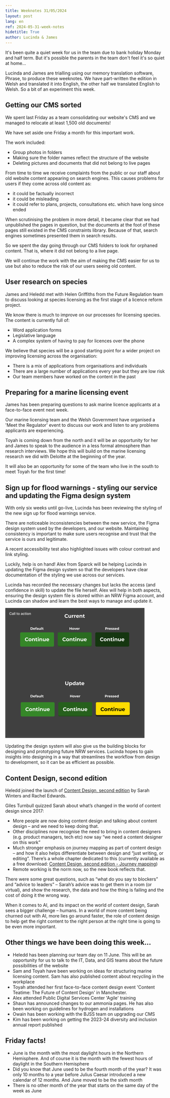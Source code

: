 ```yaml
---
title: Weeknotes 31/05/2024
layout: post
lang: en
ref: 2024-05-31-week-notes
hidetitle: True
author: Lucinda & James
---
```


It's been quite a quiet week for us in the team due to bank holiday Monday and half term. But it's possible the parents in the team don't feel it's so quiet at home...

Lucinda and James are trialling using our memory translation software, Phrase, to produce these weeknotes. We have part-written the edition in Welsh and translated it into English, the other half we translated English to Welsh. So a bit of an experiment this week. 

## Getting our CMS sorted

We spent last Friday as a team consolidating our website's CMS and we managed to relocate at least 1,500 old documents! 

We have set aside one Friday a month for this important work. 

The work included: 

+ Group photos in folders 
+ Making sure the folder names reflect the structure of the website
+ Deleting pictures and documents that did not belong to live pages

From time to time we receive complaints from the public or our staff about old website content appearing on search engines. This causes problems for users if they come across old content as: 

+ it could be factually incorrect
+ it could be misleading
+ it could refer to plans, projects, consultations etc. which have long since ended 

When scrutinising the problem in more detail, it became clear that we had unpublished the pages in question, but the documents at the foot of these pages still existed in the CMS constraints library. Because of that, search engines sometimes presented them in search results. 

So we spent the day going through our CMS folders to look for orphaned content. That is, where it did not belong to a live page.  

We will continue the work with the aim of making the CMS easier for us to use but also to reduce the risk of our users seeing old content.  

## User research on species

James and Heledd met with Helen Griffiths from the Future Regulation team to discuss looking at species licensing as the first stage of a licence reform project. 

We know there is much to improve on our processes for licensing species. The content is currently full of:

+ Word application forms
+ Legislative language
+ A complex system of having to pay for licences over the phone

We believe that species will be a good starting point for a wider project on improving licensing across the organisation: 

+ There is a mix of applications from organisations and individuals 
+ There are a large number of applications every year but they are low risk  
+ Our team members have worked on the content in the past

## Preparing for a marine licensing event

James has been preparing questions to ask marine licence applicants at a face-to-face event next week. 

Our marine licensing team and the Welsh Government have organised a 'Meet the Regulator' event to discuss our work and listen to any problems applicants are experiencing. 

Toyah is coming down from the north and it will be an opportunity for her and James to speak to the audience in a less formal atmosphere than research interviews. We hope this will build on the marine licensing research we did with Deloitte at the beginning of the year.  

It will also be an opportunity for some of the team who live in the south to meet Toyah for the first time! 

## Sign up for flood warnings - styling our service and updating the Figma design system

With only six weeks until go-live, Lucinda has been reviewing the styling of the new sign up for flood warnings service.

There are noticeable inconsistencies between the new service, the Figma design system used by the developers, and our website. Maintaining consistency is important to make sure users recognise and trust that the service is ours and legitimate.

A recent accessibility test also highlighted issues with colour contrast and link styling.

Luckily, help is on hand! Alex from Sparck will be helping Lucinda in updating the Figma design system so that the developers have clear documentation of the styling we use across our services.

Lucinda has recorded the necessary changes but lacks the access (and confidence in skill) to update the file herself. Alex will help in both aspects, ensuring the design system file is stored within an NRW Figma account, and Lucinda can shadow and learn the best ways to manage and update it.

![alt text](https://github.com/nrw-digital/week-notes/blob/20d93ac52dcff1ad22f07f155fa53a00cbef05a3/images/31-05-2024-001.png?raw=true)

Updating the design system will also give us the building blocks for designing and prototyping future NRW services. Lucinda hopes to gain insights into designing in a way that streamlines the workflow from design to development, so it can be as efficient as possible.

## Content Design, second edition

Heledd joined the launch of [Content Design, second edition](https://contentdesign.london/shop/content-design-by-sarah-winters-and-rachel-edwards) by Sarah Winters and Rachel Edwards.

Giles Turnbull quizzed Sarah about what’s changed in the world of content design since 2017:

+ More people are now doing content design and talking about content design – and we need to keep doing that.
+ Other disciplines now recognise the need to bring in content designers (e.g. product managers, tech etc) now say “we need a content designer on this work”
+ Much stronger emphasis on journey mapping as part of content design – and how it also helps differentiate between design and “just writing, or editing”. There’s a whole chapter dedicated to this (currently available as a free download: [Content Design, second edition - Journey mapping](https://contentdesign-london.myshopify.com/products/content-design-second-edition-free-journey-mapping-chapter))
+ Remote working is the norm now, so the new book reflects that.

There were some great questions, such as “what do you say to blockers” and “advice to leaders” – Sarah’s advice was to get them in a room (or virtual), and show the research, the data and how the thing is failing and the cost of doing it the wrong way.  

When it comes to AI, and its impact on the world of content design, Sarah sees a bigger challenge – humans. In a world of more content being churned out with AI, more lies go around faster, the role of content design to help get the right content to the right person at the right time is going to be even more important. 

## Other things we have been doing this week… 

+ Heledd has been planning our team day on 11 June. This will be an opportunity for us to talk to the IT, Data, and GIS teams about the future possibilities of the website
+ Sam and Toyah have been working on ideas for structuring marine licensing content. Sam has also published content about recycling in the workplace
+ Toyah attended her first face-to-face content design event 'Content Teatime: The Future of Content Design' in Manchester.
+ Alex attended Public Digital Services Center 'Agile' training
+ Shaun has announced changes to our ammonia pages. He has also been working on guidelines for hydrogen and installations
+ Owain has been working with the BJSS team on upgrading our CMS
+ Kim has been working on getting the 2023-24 diversity and inclusion annual report published

## Friday facts! 

+ June is the month with the most daylight hours in the Northern Hemisphere. And of course it is the month with the fewest hours of daylight in the Southern Hemisphere
+ Did you know that June used to be the fourth month of the year? It was only 10 months to a year before Julius Caesar introduced a new calendar of 12 months. And June moved to be the sixth month
+ There is no other month of the year that starts on the same day of the week as June
